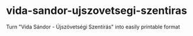 # vida-sandor-ujszovetsegi-szentiras
Turn "Vida Sándor - Újszövetségi Szentírás" into easily printable format
